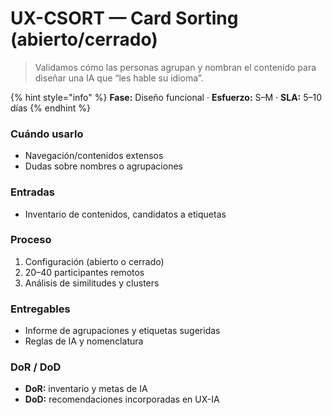 # UX-CSORT — Card Sorting (abierto/cerrado)

> Validamos cómo las personas agrupan y nombran el contenido para diseñar una IA que “les hable su idioma”.

{% hint style="info" %}
**Fase:** Diseño funcional · **Esfuerzo:** S–M · **SLA:** 5–10 días
{% endhint %}

### Cuándo usarlo

* Navegación/contenidos extensos
* Dudas sobre nombres o agrupaciones

### Entradas

* Inventario de contenidos, candidatos a etiquetas

### Proceso

1. Configuración (abierto o cerrado)
2. 20–40 participantes remotos
3. Análisis de similitudes y clusters

### Entregables

* Informe de agrupaciones y etiquetas sugeridas
* Reglas de IA y nomenclatura

### DoR / DoD

* **DoR:** inventario y metas de IA
* **DoD:** recomendaciones incorporadas en UX-IA
